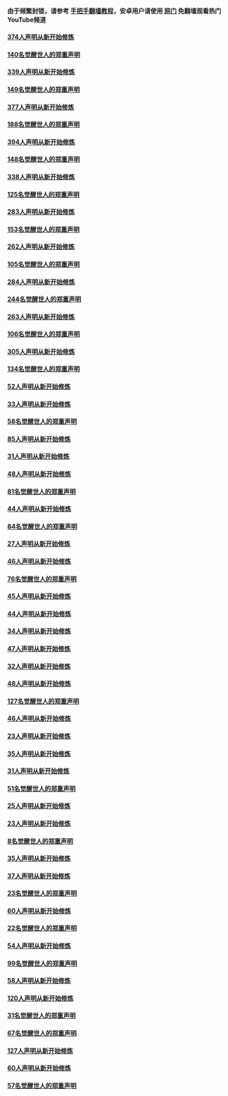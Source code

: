 #### 由于频繁封锁，请参考 [手把手翻墙教程](https://github.com/gfw-breaker/guides/wiki/)，安卓用户请使用 [网门](https://github.com/gfw-breaker/nogfw/blob/master/dl.md?t=05211701) 免翻墙观看热门YouTube频道 

#### [374人声明从新开始修炼](../pages/91/425811.md?t=05211701) 

#### [140名觉醒世人的郑重声明](../pages/91/425810.md?t=05211701) 

#### [339人声明从新开始修炼](../pages/91/425690.md?t=05211701) 

#### [149名觉醒世人的郑重声明](../pages/91/425689.md?t=05211701) 

#### [377人声明从新开始修炼](../pages/91/424867.md?t=05211701) 

#### [188名觉醒世人的郑重声明](../pages/91/424866.md?t=05211701) 

#### [394人声明从新开始修炼](../pages/91/423914.md?t=05211701) 

#### [148名觉醒世人的郑重声明](../pages/91/423913.md?t=05211701) 

#### [338人声明从新开始修炼](../pages/91/423540.md?t=05211701) 

#### [125名觉醒世人的郑重声明](../pages/91/423539.md?t=05211701) 

#### [283人声明从新开始修炼](../pages/91/423296.md?t=05211701) 

#### [153名觉醒世人的郑重声明](../pages/91/423295.md?t=05211701) 

#### [262人声明从新开始修炼](../pages/91/423004.md?t=05211701) 

#### [105名觉醒世人的郑重声明](../pages/91/423003.md?t=05211701) 

#### [284人声明从新开始修炼](../pages/91/422707.md?t=05211701) 

#### [244名觉醒世人的郑重声明](../pages/91/422706.md?t=05211701) 

#### [263人声明从新开始修炼](../pages/91/422553.md?t=05211701) 

#### [106名觉醒世人的郑重声明](../pages/91/422552.md?t=05211701) 

#### [305人声明从新开始修炼](../pages/91/422153.md?t=05211701) 

#### [134名觉醒世人的郑重声明](../pages/91/422152.md?t=05211701) 

#### [52人声明从新开始修炼](../pages/91/421846.md?t=05211701) 

#### [33人声明从新开始修炼](../pages/91/421804.md?t=05211701) 

#### [58名觉醒世人的郑重声明](../pages/91/421845.md?t=05211701) 

#### [85人声明从新开始修炼](../pages/91/421769.md?t=05211701) 

#### [31人声明从新开始修炼](../pages/91/421763.md?t=05211701) 

#### [48人声明从新开始修炼](../pages/91/421605.md?t=05211701) 

#### [81名觉醒世人的郑重声明](../pages/91/421656.md?t=05211701) 

#### [44人声明从新开始修炼](../pages/91/421544.md?t=05211701) 

#### [84名觉醒世人的郑重声明](../pages/91/421543.md?t=05211701) 

#### [27人声明从新开始修炼](../pages/91/421465.md?t=05211701) 

#### [46人声明从新开始修炼](../pages/91/421454.md?t=05211701) 

#### [76名觉醒世人的郑重声明](../pages/91/421453.md?t=05211701) 

#### [45人声明从新开始修炼](../pages/91/421452.md?t=05211701) 

#### [44人声明从新开始修炼](../pages/91/421422.md?t=05211701) 

#### [34人声明从新开始修炼](../pages/91/421322.md?t=05211701) 

#### [47人声明从新开始修炼](../pages/91/421264.md?t=05211701) 

#### [32人声明从新开始修炼](../pages/91/421225.md?t=05211701) 

#### [48人声明从新开始修炼](../pages/91/421202.md?t=05211701) 

#### [127名觉醒世人的郑重声明](../pages/91/421224.md?t=05211701) 

#### [46人声明从新开始修炼](../pages/91/421203.md?t=05211701) 

#### [23人声明从新开始修炼](../pages/91/421138.md?t=05211701) 

#### [35人声明从新开始修炼](../pages/91/421122.md?t=05211701) 

#### [31人声明从新开始修炼](../pages/91/421081.md?t=05211701) 

#### [51名觉醒世人的郑重声明](../pages/91/421080.md?t=05211701) 

#### [25人声明从新开始修炼](../pages/91/421020.md?t=05211701) 

#### [23人声明从新开始修炼](../pages/91/420884.md?t=05211701) 

#### [8名觉醒世人的郑重声明](../pages/91/420883.md?t=05211701) 

#### [35人声明从新开始修炼](../pages/91/420809.md?t=05211701) 

#### [37人声明从新开始修炼](../pages/91/420766.md?t=05211701) 

#### [23名觉醒世人的郑重声明](../pages/91/420765.md?t=05211701) 

#### [60人声明从新开始修炼](../pages/91/420727.md?t=05211701) 

#### [22名觉醒世人的郑重声明](../pages/91/420726.md?t=05211701) 

#### [54人声明从新开始修炼](../pages/91/420529.md?t=05211701) 

#### [99名觉醒世人的郑重声明](../pages/91/420528.md?t=05211701) 

#### [58人声明从新开始修炼](../pages/91/420198.md?t=05211701) 

#### [120人声明从新开始修炼](../pages/91/420141.md?t=05211701) 

#### [31名觉醒世人的郑重声明](../pages/91/420197.md?t=05211701) 

#### [67名觉醒世人的郑重声明](../pages/91/420140.md?t=05211701) 

#### [127人声明从新开始修炼](../pages/91/420082.md?t=05211701) 

#### [60人声明从新开始修炼](../pages/91/420081.md?t=05211701) 

#### [57名觉醒世人的郑重声明](../pages/91/420080.md?t=05211701) 

